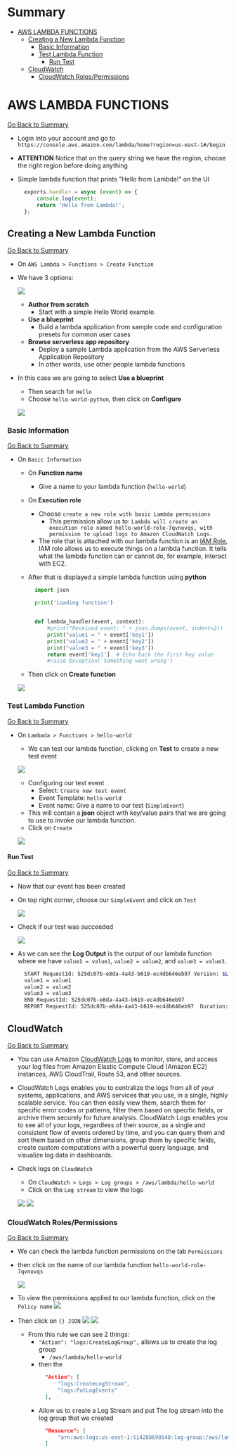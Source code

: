 <h1 id='summary'>Summary</h1>

- [AWS LAMBDA FUNCTIONS](#aws-lambda-functions)
  - [Creating a New Lambda Function](#creating-a-new-lambda-function)
    - [Basic Information](#basic-information)
    - [Test Lambda Function](#test-lambda-function)
      - [Run Test](#run-test)
  - [CloudWatch](#cloudwatch)
    - [CloudWatch Roles/Permissions](#cloudwatch-rolespermissions)

# AWS LAMBDA FUNCTIONS

[Go Back to Summary](#summary)

- Login into your account and go to `https://console.aws.amazon.com/lambda/home?region=us-east-1#/begin`
- **ATTENTION** Notice that on the query string we have the region, choose the right region before doing anything

- Simple lambda function that prints "Hello from Lambda!" on the UI

  ```JavaScript
    exports.handler = async (event) => {
        console.log(event);
        return 'Hello from Lambda!';
    };
  ```

## Creating a New Lambda Function

[Go Back to Summary](#summary)

- On `AWS Lambda > Functions > Create Function`
- We have 3 options:

  ![](https://i.imgur.com/lH6LeHS.png)

  - **Author from scratch**
    - Start with a simple Hello World example.
  - **Use a blueprint**
    - Build a lambda application from sample code and configuration presets for common user cases
  - **Browse serverless app repository**
    - Deploy a sample Lambda application from the AWS Serverless Application Repository
    - In other words, use other people lambda functions

- In this case we are going to select **Use a blueprint**

  - Then search for `Hello`
  - Choose `hello-world-python`, then click on **Configure**

  ![](https://i.imgur.com/95UMgqS.png)

### Basic Information

[Go Back to Summary](#summary)

- On `Basic Information`

  - On **Function name**
    - Give a name to your lambda function (`hello-world`)
  - On **Execution role**
    - Choose `create a new role with basic Lambda permissions`
      - This permission allow us to: `Lambda will create an execution role named hello-world-role-7qvnovqs, with permission to upload logs to Amazon CloudWatch Logs.`
    - The role that is attached with our lambda function is an [IAM Role](https://console.aws.amazon.com/iam/home?#/roles$new?step=type), IAM role allows us to execute things on a lambda function. It tells what the lambda function can or cannot do, for example, interact with EC2.
  - After that is displayed a simple lambda function using **python**

    ```Python
      import json

      print('Loading function')


      def lambda_handler(event, context):
          #print("Received event: " + json.dumps(event, indent=2))
          print("value1 = " + event['key1'])
          print("value2 = " + event['key2'])
          print("value3 = " + event['key3'])
          return event['key1']  # Echo back the first key value
          #raise Exception('Something went wrong')
    ```

  - Then click on **Create function**

  ![](https://i.imgur.com/NqG86dP.png)

### Test Lambda Function

[Go Back to Summary](#summary)

- On `Lambada > Functions > hello-world`

  - We can test our lambda function, clicking on **Test** to create a new test event

  ![](https://i.imgur.com/wpHCaaY.png)

  - Configuring our test event
    - Select: `Create new test event`
    - Event Template: `hello-world`
    - Event name: Give a name to our test (`SimpleEvent`)
  - This will contain a **json** object with key/value pairs that we are going to use to invoke our lambda function.
  - Click on `Create`

  ![](https://i.imgur.com/Mw0Ph0g.png)

#### Run Test

[Go Back to Summary](#summary)

- Now that our event has been created
- On top right corner, choose our `SimpleEvent` and click on `Test`

  ![](https://i.imgur.com/pdgHytH.png)

- Check if our test was succeeded

  ![](https://i.imgur.com/kN9xphO.png)

- As we can see the **Log Output** is the output of our lambda function where we have `value1 = value1`, `value2 = value2`, and `value3 = value3`.

  ```Bash
    START RequestId: 525dc07b-e8da-4a43-b619-ec4db646eb97 Version: $LATEST
    value1 = value1
    value2 = value2
    value3 = value3
    END RequestId: 525dc07b-e8da-4a43-b619-ec4db646eb97
    REPORT RequestId: 525dc07b-e8da-4a43-b619-ec4db646eb97	Duration: 1.86 ms	Billed Duration: 100 ms	Memory Size: 128 MB	Max Memory Used: 49 MB
  ```

## CloudWatch

[Go Back to Summary](#summary)

- You can use Amazon [CloudWatch Logs](https://docs.aws.amazon.com/AmazonCloudWatch/latest/logs/WhatIsCloudWatchLogs.html) to monitor, store, and access your log files from Amazon Elastic Compute Cloud (Amazon EC2) instances, AWS CloudTrail, Route 53, and other sources.
- CloudWatch Logs enables you to centralize the logs from all of your systems, applications, and AWS services that you use, in a single, highly scalable service. You can then easily view them, search them for specific error codes or patterns, filter them based on specific fields, or archive them securely for future analysis. CloudWatch Logs enables you to see all of your logs, regardless of their source, as a single and consistent flow of events ordered by time, and you can query them and sort them based on other dimensions, group them by specific fields, create custom computations with a powerful query language, and visualize log data in dashboards.

- Check logs on `CloudWatch`

  - On `CloudWatch > Logs > Log groups > /aws/lambda/hello-world`
  - Click on the `Log stream` to view the logs

  ![](https://i.imgur.com/dpY0u4v.png)
  ![](https://i.imgur.com/sawxKWu.png)

### CloudWatch Roles/Permissions

[Go Back to Summary](#summary)

- We can check the lambda function permissions on the tab `Permissions`
- then click on the name of our lambda function `hello-world-role-7qvnovqs`

  ![](https://i.imgur.com/j4568pW.png)

- To view the permissions applied to our lambda function, click on the `Policy name`
  ![](https://i.imgur.com/fy6BV5e.png)

- Then click on `{} JSON`
  ![](https://i.imgur.com/hdrLNE2.png)
  ![](https://i.imgur.com/GPJRNSK.png)

  - From this rule we can see 2 things:
    - `"Action": "logs:CreateLogGroup",` allows us to create the log group
      - `/aws/lambda/hello-world`
    - then the
      ```JSON
        "Action": [
            "logs:CreateLogStream",
            "logs:PutLogEvents"
        ],
      ```
    - Allow us to create a Log Stream and put The log stream into the log group that we created
      ```JSON
        "Resource": [
            "arn:aws:logs:us-east-1:514288698548:log-group:/aws/lambda/hello-world:*"
        ]
      ```
